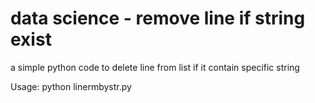 # data science - remove line if string exist
a simple python code to delete line from list if it contain specific string 

Usage:
python linermbystr.py <filename> <word>
